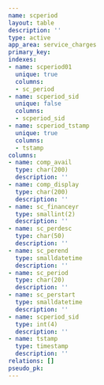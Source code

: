 ```yaml
---
name: scperiod
layout: table
description: ''
type: active
app_area: service_charges
primary_key: 
indexes:
- name: scperiod01
  unique: true
  columns:
  - sc_period
- name: scperiod_sid
  unique: false
  columns:
  - scperiod_sid
- name: scperiod_tstamp
  unique: true
  columns:
  - tstamp
columns:
- name: comp_avail
  type: char(200)
  description: ''
- name: comp_display
  type: char(200)
  description: ''
- name: sc_financeyr
  type: smallint(2)
  description: ''
- name: sc_perdesc
  type: char(50)
  description: ''
- name: sc_perend
  type: smalldatetime
  description: ''
- name: sc_period
  type: char(20)
  description: ''
- name: sc_perstart
  type: smalldatetime
  description: ''
- name: scperiod_sid
  type: int(4)
  description: ''
- name: tstamp
  type: timestamp
  description: ''
relations: []
pseudo_pk: 
---
```


